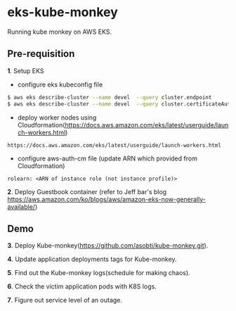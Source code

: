 # eks-kube-monkey
Running kube monkey on AWS EKS.

## Pre-requisition
**1**. Setup EKS
  - configure eks kubeconfig file
  ```bash
  $ aws eks describe-cluster --name devel  --query cluster.endpoint
  $ aws eks describe-cluster --name devel  --query cluster.certificateAuthority.data
  ```
  - deploy worker nodes
  using Cloudformation(https://docs.aws.amazon.com/eks/latest/userguide/launch-workers.html)
  ```
  https://docs.aws.amazon.com/eks/latest/userguide/launch-workers.html
  ```
  - configure aws-auth-cm file (update ARN which provided from Cloudformation)
  ```
  rolearn: <ARN of instance role (not instance profile)>
  ```
  
**2**. Deploy Guestbook container (refer to Jeff bar's blog https://aws.amazon.com/ko/blogs/aws/amazon-eks-now-generally-available/)

## Demo
**3**. Deploy Kube-monkey(https://github.com/asobti/kube-monkey.git).

**4**. Update application deployments tags for Kube-monkey.

**5**. Find out the Kube-monkey logs(schedule for making chaos).

**6**. Check the victim application pods with K8S logs.

**7**. Figure out service level of an outage.